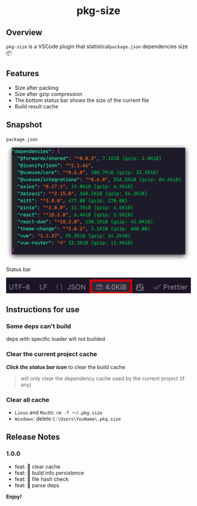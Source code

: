 <h1 align="center">pkg-size</h1>

## Overview

`pkg-size` is a VSCode plugin that statistical`package.json` dependencies size 📦

## Features

- Size after packing
- Size after gzip compression
- The bottom status bar shows the size of the current file
- Build result cache

## Snapshot

`package.json`
![snapshot](snapshot/overview.png)

Status bar

![status](snapshot/status.png)

## Instructions for use

### Some deps can't build

deps with specific loader will not builded

### Clear the **current** project cache

***Click the status bar icon*** to clear the build cache
> will only clear the dependency cache used by the current project (if any)

### Clear **all** cache

- `Linux` and `MacOS`: `rm -f ～/.pkg.size`
- `Windows`: delete `C:\Users\YouName\.pkg.size`

## Release Notes

### 1.0.0

- feat: 🎸 clear cache
- feat: 🎸 build info persistence
- feat: 🎸 file hash check
- feat: 🎸 parse deps

**Enjoy!**
